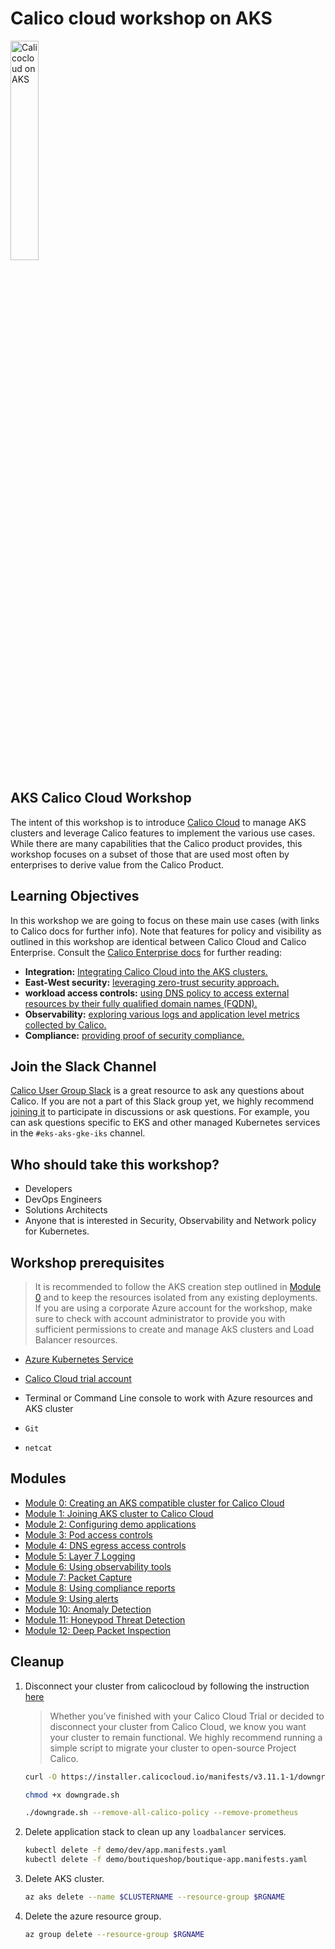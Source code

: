 # Calico cloud workshop on AKS

<img src="img/calico-on-aks.png" alt="Calicocloud on AKS" width="30%"/>

## AKS Calico Cloud Workshop

The intent of this workshop is to introduce [Calico Cloud](https://www.calicocloud.io/?utm_campaign=calicocloud&utm_medium=digital&utm_source=microsoft) to manage AKS clusters and leverage Calico features to implement the various use cases. While there are many capabilities that the Calico product provides, this workshop focuses on a subset of those that are used most often by enterprises to derive value from the Calico Product. 


## Learning Objectives

In this workshop we are going to focus on these main use cases (with links to Calico docs for further info). Note that features for policy and visibility as outlined in this workshop are identical between Calico Cloud and Calico Enterprise. Consult the [Calico Enterprise docs](https://docs.tigera.io/v3.9/about/about-calico-enterprise/) for further reading:

- **Integration:** [Integrating Calico Cloud into the AKS clusters.](https://docs.calicocloud.io/install/system-requirements)
- **East-West security:** [leveraging zero-trust security approach.](https://docs.tigera.io/security/adopt-zero-trust)
- **workload access controls:** [using DNS policy to access external resources by their fully qualified domain names (FQDN).](https://docs.calicocloud.io/workload-access/)
- **Observability:** [exploring various logs and application level metrics collected by Calico.](https://docs.calicocloud.io/visibility/)
- **Compliance:** [providing proof of security compliance.](https://docs.calicocloud.io/compliance/overview)

## Join the Slack Channel

[Calico User Group Slack](https://slack.projectcalico.org/) is a great resource to ask any questions about Calico. If you are not a part of this Slack group yet, we highly recommend [joining it](https://slack.projectcalico.org/) to participate in discussions or ask questions. For example, you can ask questions specific to EKS and other managed Kubernetes services in the `#eks-aks-gke-iks` channel.

## Who should take this workshop?
- Developers
- DevOps Engineers
- Solutions Architects
- Anyone that is interested in Security, Observability and Network policy for Kubernetes.


## Workshop prerequisites

>It is recommended to follow the AKS creation step outlined in [Module 0](modules/creating-aks-cluster.md) and to keep the resources isolated from any existing deployments. If you are using a corporate Azure account for the workshop, make sure to check with account administrator to provide you with sufficient permissions to create and manage AkS clusters and Load Balancer resources.

- [Azure Kubernetes Service](https://github.com/Azure/kubernetes-hackfest/blob/master/labs/networking/network-policy/)
- [Calico Cloud trial account](https://www.calicocloud.io/?utm_campaign=calicocloud&utm_medium=digital&utm_source=microsoft)
- Terminal or Command Line console to work with Azure resources and AKS cluster
 
- `Git`
- `netcat`

## Modules

- [Module 0: Creating an AKS compatible cluster for Calico Cloud](modules/creating-aks-cluster.md)
- [Module 1: Joining AKS cluster to Calico Cloud](modules/joining-aks-to-calico-cloud.md)
- [Module 2: Configuring demo applications](modules/configuring-demo-apps.md)
- [Module 3: Pod access controls](modules/pod-access-controls.md)
- [Module 4: DNS egress access controls](modules/dns-egress-access-controls.md)
- [Module 5: Layer 7 Logging](modules/layer7-logging.md)
- [Module 6: Using observability tools](modules/using-observability-tools.md)
- [Module 7: Packet Capture](modules/packet-capture.md)
- [Module 8: Using compliance reports](modules/using-compliance-reports.md)
- [Module 9: Using alerts](modules/using-alerts.md)
- [Module 10: Anomaly Detection](modules/anomaly-detection.md)
- [Module 11: Honeypod Threat Detection](modules/honeypod-threat-detection.md) 
- [Module 12: Deep Packet Inspection](modules/deep-packet-inspection.md) 



## Cleanup

1. Disconnect your cluster from calicocloud by following the instruction [here](https://docs.calicocloud.io/operations/disconnect)

   > Whether you’ve finished with your Calico Cloud Trial or decided to disconnect your cluster from Calico Cloud, we know you want your cluster to remain functional. We highly recommend running a simple script to migrate your cluster to open-source Project Calico.

   ```bash
   curl -O https://installer.calicocloud.io/manifests/v3.11.1-1/downgrade.sh
   ```

   ```bash
   chmod +x downgrade.sh
   ```
   
   ```bash
   ./downgrade.sh --remove-all-calico-policy --remove-prometheus
   ```

2. Delete application stack to clean up any `loadbalancer` services.

    ```bash
    kubectl delete -f demo/dev/app.manifests.yaml
    kubectl delete -f demo/boutiqueshop/boutique-app.manifests.yaml
    ```    

3. Delete AKS cluster.

    ```bash
    az aks delete --name $CLUSTERNAME --resource-group $RGNAME
    ```

4. Delete the azure resource group. 

    ```bash
    az group delete --resource-group $RGNAME
    ```



